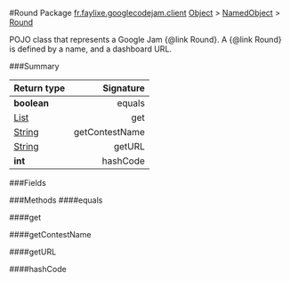 #Round
Package [fr.faylixe.googlecodejam.client](nullfr/faylixe/googlecodejam/client)
[Object]() > [NamedObject]() > [Round]()

<p>POJO class that represents a Google Jam {@link Round}.
 A {@link Round} is defined by a name, and a dashboard
 URL.</p>

###Summary

Return type | Signature
--- | ---:
**boolean** | equals
[List]() | get
[String]() | getContestName
[String]() | getURL
**int** | hashCode

###Fields

###Methods
####equals

####get

####getContestName

####getURL

####hashCode

